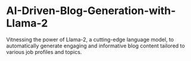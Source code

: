 # AI-Driven-Blog-Generation-with-Llama-2
Vitnessing the power of Llama-2, a cutting-edge language model, to automatically generate engaging and informative blog content tailored to various job profiles and topics.
